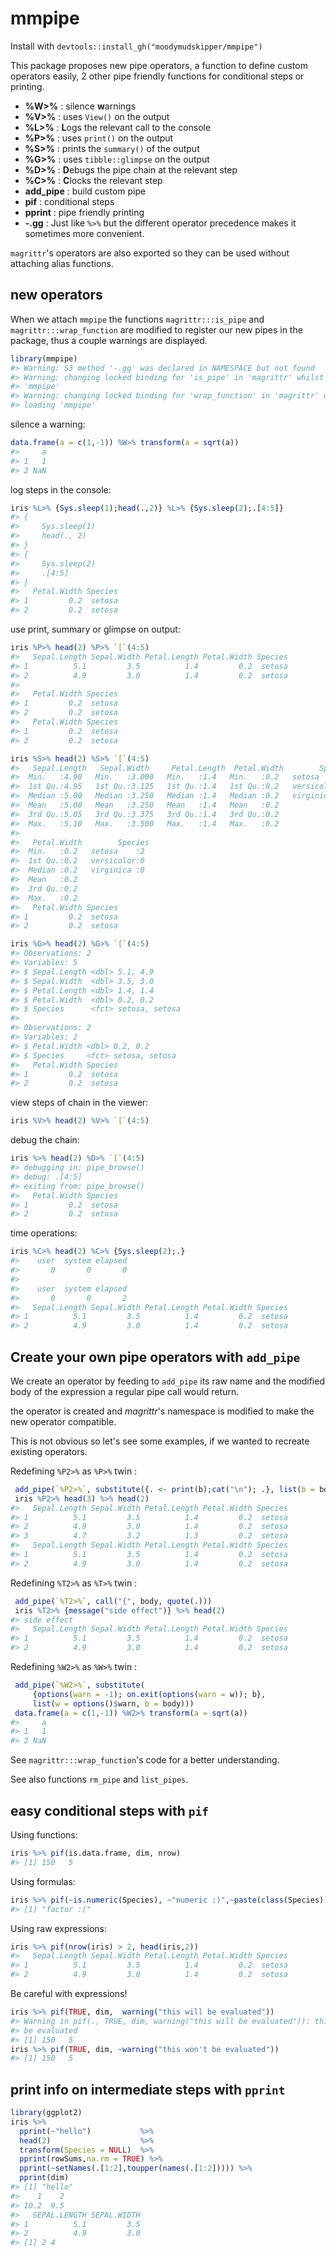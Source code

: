 <!-- README.md is generated from README.Rmd. Please edit that file -->
mmpipe
======

Install with `devtools::install_gh("moodymudskipper/mmpipe")`

This package proposes new pipe operators, a function to define custom operators easily, 2 other pipe friendly functions for conditional steps or printing.

-   **%W&gt;%** : silence **w**arnings
-   **%V&gt;%** : uses `View()` on the output
-   **%L&gt;%** : **L**ogs the relevant call to the console
-   **%P&gt;%** : uses `print()` on the output
-   **%S&gt;%** : prints the `summary()` of the output
-   **%G&gt;%** : uses `tibble::glimpse` on the output
-   **%D&gt;%** : **D**ebugs the pipe chain at the relevant step
-   **%C&gt;%** : **C**locks the relevant step
-   **add\_pipe** : build custom pipe
-   **pif** : conditional steps
-   **pprint** : pipe friendly printing
-   **-.gg** : Just like `%>%` but the different operator precedence makes it sometimes more convenient.

`magrittr`'s operators are also exported so they can be used without attaching alias functions.

new operators
-------------

When we attach `mmpipe` the functions `magrittr:::is_pipe` and `magrittr:::wrap_function` are modified to register our new pipes in the package, thus a couple warnings are displayed.

``` r
library(mmpipe)
#> Warning: S3 method '-.gg' was declared in NAMESPACE but not found
#> Warning: changing locked binding for 'is_pipe' in 'magrittr' whilst loading
#> 'mmpipe'
#> Warning: changing locked binding for 'wrap_function' in 'magrittr' whilst
#> loading 'mmpipe'
```

silence a warning:

``` r
data.frame(a = c(1,-1)) %W>% transform(a = sqrt(a))
#>     a
#> 1   1
#> 2 NaN
```

log steps in the console:

``` r
iris %L>% {Sys.sleep(1);head(.,2)} %L>% {Sys.sleep(2);.[4:5]}
#> {
#>     Sys.sleep(1)
#>     head(., 2)
#> }
#> {
#>     Sys.sleep(2)
#>     .[4:5]
#> }
#>   Petal.Width Species
#> 1         0.2  setosa
#> 2         0.2  setosa
```

use print, summary or glimpse on output:

``` r
iris %P>% head(2) %P>% `[`(4:5)
#>   Sepal.Length Sepal.Width Petal.Length Petal.Width Species
#> 1          5.1         3.5          1.4         0.2  setosa
#> 2          4.9         3.0          1.4         0.2  setosa
#> 
#>   Petal.Width Species
#> 1         0.2  setosa
#> 2         0.2  setosa
#>   Petal.Width Species
#> 1         0.2  setosa
#> 2         0.2  setosa

iris %S>% head(2) %S>% `[`(4:5)
#>   Sepal.Length   Sepal.Width     Petal.Length  Petal.Width        Species 
#>  Min.   :4.90   Min.   :3.000   Min.   :1.4   Min.   :0.2   setosa    :2  
#>  1st Qu.:4.95   1st Qu.:3.125   1st Qu.:1.4   1st Qu.:0.2   versicolor:0  
#>  Median :5.00   Median :3.250   Median :1.4   Median :0.2   virginica :0  
#>  Mean   :5.00   Mean   :3.250   Mean   :1.4   Mean   :0.2                 
#>  3rd Qu.:5.05   3rd Qu.:3.375   3rd Qu.:1.4   3rd Qu.:0.2                 
#>  Max.   :5.10   Max.   :3.500   Max.   :1.4   Max.   :0.2                 
#> 
#>   Petal.Width        Species 
#>  Min.   :0.2   setosa    :2  
#>  1st Qu.:0.2   versicolor:0  
#>  Median :0.2   virginica :0  
#>  Mean   :0.2                 
#>  3rd Qu.:0.2                 
#>  Max.   :0.2
#>   Petal.Width Species
#> 1         0.2  setosa
#> 2         0.2  setosa

iris %G>% head(2) %G>% `[`(4:5)
#> Observations: 2
#> Variables: 5
#> $ Sepal.Length <dbl> 5.1, 4.9
#> $ Sepal.Width  <dbl> 3.5, 3.0
#> $ Petal.Length <dbl> 1.4, 1.4
#> $ Petal.Width  <dbl> 0.2, 0.2
#> $ Species      <fct> setosa, setosa
#> 
#> Observations: 2
#> Variables: 2
#> $ Petal.Width <dbl> 0.2, 0.2
#> $ Species     <fct> setosa, setosa
#>   Petal.Width Species
#> 1         0.2  setosa
#> 2         0.2  setosa
```

view steps of chain in the viewer:

``` r
iris %V>% head(2) %V>% `[`(4:5)
```

debug the chain:

``` r
iris %>% head(2) %D>% `[`(4:5)
#> debugging in: pipe_browse()
#> debug: .[4:5]
#> exiting from: pipe_browse()
#>   Petal.Width Species
#> 1         0.2  setosa
#> 2         0.2  setosa
```

time operations:

``` r
iris %C>% head(2) %C>% {Sys.sleep(2);.} 
#>    user  system elapsed 
#>       0       0       0 
#> 
#>    user  system elapsed 
#>       0       0       2
#>   Sepal.Length Sepal.Width Petal.Length Petal.Width Species
#> 1          5.1         3.5          1.4         0.2  setosa
#> 2          4.9         3.0          1.4         0.2  setosa
```

Create your own pipe operators with `add_pipe`
----------------------------------------------

We create an operator by feeding to `add_pipe` its raw name and the modified body of the expression a regular pipe call would return.

the operator is created and *magrittr*'s namespace is modified to make the new operator compatible.

This is not obvious so let's see some examples, if we wanted to recreate existing operators.

Redefining `%P2>%` as `%P>%` twin :

``` r
 add_pipe(`%P2>%`, substitute({. <- print(b);cat("\n"); .}, list(b = body)))
 iris %P2>% head(3) %>% head(2)
#>   Sepal.Length Sepal.Width Petal.Length Petal.Width Species
#> 1          5.1         3.5          1.4         0.2  setosa
#> 2          4.9         3.0          1.4         0.2  setosa
#> 3          4.7         3.2          1.3         0.2  setosa
#>   Sepal.Length Sepal.Width Petal.Length Petal.Width Species
#> 1          5.1         3.5          1.4         0.2  setosa
#> 2          4.9         3.0          1.4         0.2  setosa
```

Redefining `%T2>%` as `%T>%` twin :

``` r
 add_pipe(`%T2>%`, call("{", body, quote(.)))
 iris %T2>% {message("side effect")} %>% head(2)
#> side effect
#>   Sepal.Length Sepal.Width Petal.Length Petal.Width Species
#> 1          5.1         3.5          1.4         0.2  setosa
#> 2          4.9         3.0          1.4         0.2  setosa
```

Redefining `%W2>%` as `%W>%` twin :

``` r
 add_pipe(`%W2>%`, substitute(
     {options(warn = -1); on.exit(options(warn = w)); b},
     list(w = options()$warn, b = body)))
 data.frame(a = c(1,-1)) %W2>% transform(a = sqrt(a))
#>     a
#> 1   1
#> 2 NaN
```

See `magrittr:::wrap_function`'s code for a better understanding.

See also functions `rm_pipe` and `list_pipes`.

easy conditional steps with `pif`
---------------------------------

Using functions:

``` r
iris %>% pif(is.data.frame, dim, nrow)
#> [1] 150   5
```

Using formulas:

``` r
iris %>% pif(~is.numeric(Species), ~"numeric :)",~paste(class(Species)[1],":("))
#> [1] "factor :("
```

Using raw expressions:

``` r
iris %>% pif(nrow(iris) > 2, head(iris,2))
#>   Sepal.Length Sepal.Width Petal.Length Petal.Width Species
#> 1          5.1         3.5          1.4         0.2  setosa
#> 2          4.9         3.0          1.4         0.2  setosa
```

Be careful with expressions!

``` r
iris %>% pif(TRUE, dim,  warning("this will be evaluated"))
#> Warning in pif(., TRUE, dim, warning("this will be evaluated")): this will
#> be evaluated
#> [1] 150   5
iris %>% pif(TRUE, dim, ~warning("this won't be evaluated"))
#> [1] 150   5
```

print info on intermediate steps with `pprint`
----------------------------------------------

``` r
library(ggplot2)
iris %>%
  pprint(~"hello")           %>%
  head(2)                    %>%
  transform(Species = NULL)  %>%
  pprint(rowSums,na.rm = TRUE) %>%
  pprint(~setNames(.[1:2],toupper(names(.[1:2])))) %>%
  pprint(dim)
#> [1] "hello"
#>    1    2 
#> 10.2  9.5 
#>   SEPAL.LENGTH SEPAL.WIDTH
#> 1          5.1         3.5
#> 2          4.9         3.0
#> [1] 2 4
```
